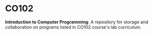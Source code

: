 # CO102
**Introduction to Computer Programming**:
A repository for storage and collaboration on programs listed in CO102 course's lab curriculum.
